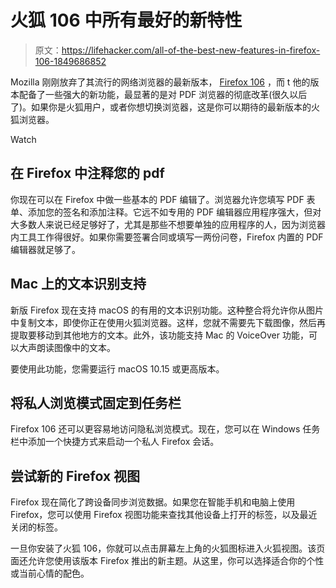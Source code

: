 # 火狐 106 中所有最好的新特性

> 原文：<https://lifehacker.com/all-of-the-best-new-features-in-firefox-106-1849686852>

Mozilla 刚刚放弃了其流行的网络浏览器的最新版本， [Firefox 106](https://www.mozilla.org/en-US/firefox/new/) ，而 t 他的版本配备了一些强大的新功能，最显著的是对 PDF 浏览器的彻底改革(很久以后了)。如果你是火狐用户，或者你想切换浏览器，这是你可以期待的最新版本的火狐浏览器。

Watch

## 在 Firefox 中注释您的 pdf

你现在可以在 Firefox 中做一些基本的 PDF 编辑了。浏览器允许您填写 PDF 表单、添加您的签名和添加注释。它远不如专用的 PDF 编辑器应用程序强大，但对大多数人来说已经足够好了，尤其是那些不想要单独的应用程序的人，因为浏览器内工具工作得很好。如果你需要签署合同或填写一两份问卷，Firefox 内置的 PDF 编辑器就足够了。

## Mac 上的文本识别支持

新版 Firefox 现在支持 macOS 的有用的文本识别功能。这种整合将允许你从图片中复制文本，即使你正在使用火狐浏览器。这样，您就不需要先下载图像，然后再提取要移动到其他地方的文本。此外，该功能支持 Mac 的 VoiceOver 功能，可以大声朗读图像中的文本。

要使用此功能，您需要运行 macOS 10.15 或更高版本。

## 将私人浏览模式固定到任务栏

Firefox 106 还可以更容易地访问隐私浏览模式。现在，您可以在 Windows 任务栏中添加一个快捷方式来启动一个私人 Firefox 会话。

## 尝试新的 Firefox 视图

Firefox 现在简化了跨设备同步浏览数据。如果您在智能手机和电脑上使用 Firefox，您可以使用 Firefox 视图功能来查找其他设备上打开的标签，以及最近关闭的标签。

一旦你安装了火狐 106，你就可以点击屏幕左上角的火狐图标进入火狐视图。该页面还允许您使用该版本 Firefox 推出的新主题。从这里，你可以选择适合你的个性或当前心情的配色。